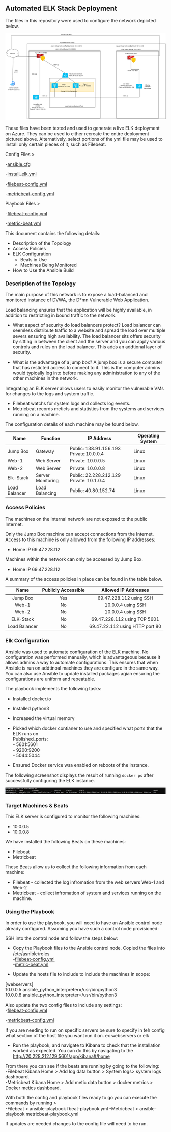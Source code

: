 ## Automated ELK Stack Deployment

The files in this repository were used to configure the network depicted below.

![Elk Network Diagram](/Images/Cloud_Network_diag_Redteam_Jeremy_Bird.png)

These files have been tested and used to generate a live ELK deployment on Azure. They can be used to either recreate the entire deployment pictured above. Alternatively, select portions of the yml file may be used to install only certain pieces of it, such as Filebeat.

Config Files >

-[ansible.cfg ](/Ansible/Ansible.cfg)

-[install_elk.yml ](/Ansible/install-elk.yml)

-[filebeat-config.yml ](/Ansible/files/filebeat-config.yml)

-[metricbeat-config.yml ](/Ansible/files/metricbeat-config.yml)

Playbook Files >

-[filebeat-config.yml ](/Ansible/role/filebeat-playbook.yml)

-[metric-beat.yml ](/Ansible/files/metricbeat-playbook.yml)

This document contains the following details:
- Description of the Topology
- Access Policies
- ELK Configuration
  - Beats in Use
  - Machines Being Monitored
- How to Use the Ansible Build


### Description of the Topology

The main purpose of this network is to expose a load-balanced and monitored instance of DVWA, the D*mn Vulnerable Web Application.

Load balancing ensures that the application will be highly available, in addition to restricting in bound traffic to the network.

- What aspect of security do load balancers protect? 
Load balancer can seemless distribute traffic to a website and spread the load over multiple severs ensuring high availability. The load balancer sits offers security by sitting in between the client and the server and you can apply various controls and rules on the load balancer. This adds an addtional layer of security.

- What is the advantage of a jump box?
A jump box is a secure computer that has resticted access to connect to it. This is the computer admins would typically log into before making any administration to any of the other machines in the network.

Integrating an ELK server allows users to easily monitor the vulnerable VMs for changes to the logs and system traffic.

- Filebeat watchs for system logs and collects log events.<br>
- Metricbeat records meticts and statistics from the systems and services running on a machine.

The configuration details of each machine may be found below.


| Name          | Function          | IP Address                               | Operating System |
|---------------|-------------------|------------------------------------------|------------------|
| Jump Box      | Gateway           | Public: 138.91.156.193 Private:10.0.0.4  | Linux            |
| Web-1         | Web Server        | Private: 10.0.0.5                        | Linux            |
| Web-2         | Web Server        | Private: 10.0.0.8                        | Linux            |
| Elk-Stack     | Server Monitoring | Public: 22.228.212.129 Private: 10.1.0.4 | Linux            |
| Load Balancer | Load Balancing    | Public: 40.80.152.74                     | Linux            |

### Access Policies

The machines on the internal network are not exposed to the public Internet. 

Only the Jump Box machine can accept connections from the Internet. Access to this machine is only allowed from the following IP addresses:<br>
- Home IP 69.47.228.112

Machines within the network can only be accessed by Jump Box.<br>
- Home IP 69.47.228.112

A summary of the access policies in place can be found in the table below.

|      Name     | Publicly Accessible |       Allowed IP Addresses      |
|:-------------:|:-------------------:|:-------------------------------:|
| Jump Box      | Yes                 | 69.47.228.112 using SSH         |
| Web-1         | No                  | 10.0.0.4 using SSH              |
| Web-2         | No                  | 10.0.0.4 using SSH              |
| ELK-Stack     | No                  | 69.47.228.112 using TCP 5601    |
| Load Balancer | No                  | 69.47.22.112 using HTTP port 80 |

### Elk Configuration

Ansible was used to automate configuration of the ELK machine. No configuration was performed manually, which is advantageous because it allows admins a way to automate configurations.  This ensures that when Ansible is run on addtinoal machines they are configure in the same way. You can also use Ansible to update installed packages agian ensuring the configurations are uniform and repeatable.

The playbook implements the following tasks:
- Installed docker.io
- Installed python3 
- Increased the virtual memory
- Picked which docker contianer to use and specified what ports that the ELK runs on <br>
		Published_ports:<br>
			  -  5601:5601<br>
			  -  9200:9200<br>
			  -  5044:5044<br>
		  
- Ensured Docker service wsa enabled on reboots of the instance.

The following screenshot displays the result of running `docker ps` after successfully configuring the ELK instance.

![Elk docker PS](/Images/docker_ps.png)

### Target Machines & Beats
This ELK server is configured to monitor the following machines:<br>
- 10.0.0.5
- 10.0.0.8

We have installed the following Beats on these machines:<br>
- Filebeat
- Metricbeat

These Beats allow us to collect the following information from each machine:
- Filebeat - collected the log infromation from the web servers Web-1 and Web-2 <br>
- Metricbeat - collect infromation of system and services running on the machine. 

### Using the Playbook
In order to use the playbook, you will need to have an Ansible control node already configured. Assuming you have such a control node provisioned: 

SSH into the control node and follow the steps below:
- Copy the Playbook files to the Ansible control node. Copied the files into /etc/asnible/roles<br>
-[filebeat-config.yml ](/Ansible/role/filebeat-playbook.yml)<br>
-[metric-beat.yml ](/Ansible/files/metricbeat-playbook.yml)

- Update the hosts file to include to include the machines in scope:<BR>

[webservers]<br>
10.0.0.5 ansible_python_interpreter=/usr/bin/python3<BR>
10.0.0.8 ansible_python_interpreter=/usr/bin/python3<BR>

Also update the two config files to include any settings: <br> 
-[filebeat-config.yml ](/Ansible/files/filebeat-config.yml)<br>

-[metricbeat-config.yml ](/Ansible/files/metricbeat-config.yml)<br>

If you are needing to run on specific servers be sure to specify in teh config what section of the host file you want run it on. ex webservers or elk

- Run the playbook, and navigate to Kibana to check that the installation worked as expected. You can do this by navigating to the http://20.228.212.129:5601/app/kibana#/home

From there you can see if the beats are running by going to the following: <br>
-Filebeat Kibana Home > Add log data button > System logs> system logs dashboard. <br>
-Metricbeat Kibana Home > Add metic data button > docker metrics > Docker metics dashboard.  <br>

With both the config and playbook files ready to go you can execute the commands by running > <BR>
	-Filebeat > ansible-playbook fbeat-playbook.yml
	-Metricbeat > ansible-playbook metricbeat-playbook.yml

If updates are needed changes to the config file will need to be run. 


